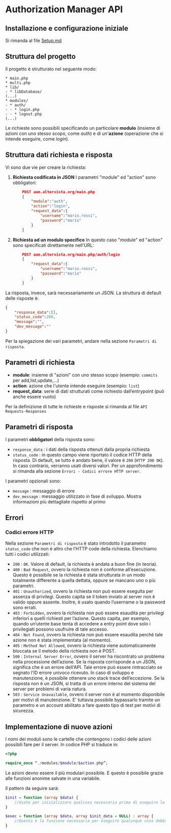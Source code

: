 # Authorization Manager API

## Installazione e configurazione iniziale
Si rimanda al file [Setup.md](setup/Setup.md)

## Struttura del progetto
Il progetto è strutturato nel seguente modo:
```
* main.php
* multi.php
* lib/
- * libDatabase/
(...)
* modules/
- * auth/
- - * login.php
- - * logout.php
(...)
```
Le richieste sono possibili specificando un particolare **modulo** (insieme di azioni con uno stesso scopo, come *auth*) e di un'**azione** (operazione che si intende eseguire, come *login*).


## Struttura dati richiesta e risposta
Vi sono due vie per creare la richiesta:
1. **Richiesta codificata in JSON**
	I parametri "module" ed "action" sono obbligatori:
	```json
		POST aum.altervista.org/main.php
		{
			"module":"auth",
			"action":"login",
			"request_data":{
				"username":"mario.rossi",
				"password":"mario"
			}
		}
	```
2. **Richiesta ad un modulo specifico**
	In questo caso "module" ed "action" sono specificati direttamente nell'URL:
	```json
		POST aum.altervista.org/main.php/auth/login
		{
			"request_data":{
				"username":"mario.rossi",
				"password":"mario"
			}
		}
	```

La risposta, invece, sarà necessariamente un JSON. La struttura di default delle risposte è:
```json
{
	"response_data":[],
	"status_code":200,
	"message":"",
	"dev_message":""
}
```
Per la spiegazione dei vari parametri, andare nella sezione `Parametri di risposta`.

## Parametri di richiesta

* **module**: insieme di "azioni" con uno stesso scopo (esempio: `commits` per add,list,update,...)
* **action**: azione che l'utente intende eseguire (esempio: `list`)
* **request_data**: serie di dati strutturati come richiesto dall’entrypoint (può anche essere vuoto)

Per la definizione di tutte le richieste e risposte si rimanda al file ```API Requests-Responses```

## Parametri di risposta
I parametri **obbligatori** della risposta sono:

* `response_data` : i dati della risposta ottenuti dalla propria richiesta
* `status_code` : in questo campo viene riportato il codice HTTP della risposta. Di default, se tutto è andato bene, il valore è `200` (`HTTP 200 OK`). In caso contrario, verranno usati diversi valori. Per un approfondimento si rimanda alla sezione `Errori - Codici errore HTTP server`.

I parametri opzionali sono:

* `message` : messaggio di errore
* `dev_message` : messaggio utilizzato in fase di sviluppo. Mostra informazioni più dettagliate rispetto al primo


## Errori

### Codici errore HTTP

Nella sezione `Parametri di risposta` è stato introdotto il parametro `status_code` che non è altro che l’HTTP code della richiesta. Elenchiamo tutti i codici utilizzati:

* `200` : `OK`. Valore di default, la richiesta è andata a buon fine (in teoria).
* `400` : `Bad Request`, ovvero la richiesta non è conforme all’esecuzione. Questo è possibile se la richiesta è stata strutturata in un modo totalmente differente a quella dettata, oppure se mancano uno o più parametri.
* `401` : `Unauthorized`, ovvero la richiesta non può essere eseguita per assenza di privilegi. Questo capita se il token inviato al server non è valido oppure assente. Inoltre, è usato quando l’username o la password sono errati.
* `403` : `Forbidden`, ovvero la richiesta non può essere esaudita per privilegi inferiori a quelli richiesti per l’azione. Questo capita, per esempio, quando un’utente base tenta di accedere a entry point dove solo i privilegiati possono usufruire di tale accesso.
* `404` : `Not Found`, ovvero la richiesta non può essere esaudita perché tale azione non è stata implementata (al momento).
* `405` : `Method Not Allowed`, ovvero la richiesta viene automaticamente bloccata se il metodo della richiesta non è POST.
* `500` : `Internal Server Error`, ovvero il server ha riscontrato un problema nella processione dell’azione. Se la risposta corrisponde a un JSON, significa che è un errore dell'API. Tale errore può essere rintracciato se segnato l’ID errore univoco ricevuto. In caso di sviluppo e manutenzione, è possibile ottenere uno stack trace dell’eccezione. Se la risposta non è un JSON, si tratta di un errore interno del sistema del server per problemi di varia natura.
* `503` : `Service Unavailable`, ovvero il server non è al momento disponibile per motivi di manutenzione. E' tuttavia possibile bypassarlo tramite un parametro e un account abilitato a fare questo tipo di test per motivi di sicurezza.

## Implementazione di nuove azioni

I nomi dei moduli sono le cartelle che contengono i codici delle azioni possibili fare per il server. In codice PHP si traduce in:
```php
<?php

require_once “./modules/$module/$action.php”;
```

Le azioni devno essere il più modulari possibile. E questo è possibile grazie alle funzioni anonime salvate in una variabile.

Il pattern da seguire sarà: 
```php
$init = function (array $data) {
	//Usato per inizializzare qualcosa necessaria prima di eseguire la funzione sottostante. Pertanto, la sua esistenza non è obbligatoria se questo non è necessario.
}

$exec = function (array $data, array $init_data = NULL) : array {
	//Questa è la funzione necessaria per eseguire qualunque cosa debba fare l’azione.
}
``` 
